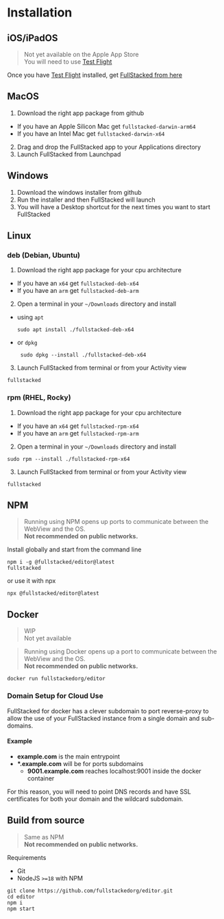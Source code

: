 # Installation

## iOS/iPadOS

> Not yet available on the Apple App Store  
> You will need to use [Test Flight](https://apps.apple.com/ca/app/testflight/id899247664)

Once you have [Test Flight](https://apps.apple.com/ca/app/testflight/id899247664) installed, get [FullStacked from here](https://testflight.apple.com/join/f1gnTHVm)

## MacOS

1. Download the right app package from github
  * If you have an Apple Silicon Mac get `fullstacked-darwin-arm64`
  * If you have an Intel Mac get `fullstacked-darwin-x64`
2. Drag and drop the FullStacked app to your Applications directory
3. Launch FullStacked from Launchpad

## Windows

1. Download the windows installer from github
2. Run the installer and then FullStacked will launch
3. You will have a Desktop shortcut for the next times you want to start FullStacked

## Linux

### deb (Debian, Ubuntu)

1. Download the right app package for your cpu architecture
  * If you have an `x64` get `fullstacked-deb-x64`
  * If you have an `arm` get `fullstacked-deb-arm`

2. Open a terminal in your `~/Downloads` directory and install
  * using `apt`
    ```shell
    sudo apt install ./fullstacked-deb-x64
    ```
 * or `dpkg`
   ```shell
    sudo dpkg --install ./fullstacked-deb-x64
    ```
3. Launch FullStacked from terminal or from your Activity view
```shell
fullstacked
```

### rpm (RHEL, Rocky)

1. Download the right app package for your cpu architecture
  * If you have an `x64` get `fullstacked-rpm-x64`
  * If you have an `arm` get `fullstacked-rpm-arm`

2. Open a terminal in your `~/Downloads` directory and install
```shell
sudo rpm --install ./fullstacked-rpm-x64
```
3. Launch FullStacked from terminal or from your Activity view
```shell
fullstacked
```

## NPM

> Running using NPM opens up ports to communicate between the WebView and the OS.  
> **Not recommended on public networks.**

Install globally and start from the command line
```shell
npm i -g @fullstacked/editor@latest
fullstacked
```
or use it with npx
```shell
npx @fullstacked/editor@latest
```

## Docker

> WIP  
> Not yet available

> Running using Docker opens up a port to communicate between the WebView and the OS.  
> **Not recommended on public networks.**

```shell
docker run fullstackedorg/editor
```

### Domain Setup for Cloud Use

FullStacked for docker has a clever subdomain to port reverse-proxy to allow the use of
your FullStacked instance from a single domain and sub-domains.

#### Example

* **example.com** is the main entrypoint
* **\*.example.com** will be for ports subdomains
  * **9001.example.com** reaches localhost:9001 inside the docker container

For this reason, you will need to point DNS records and have SSL certificates for both your domain and the wildcard subdomain.

## Build from source

> Same as NPM  
> **Not recommended on public networks.**

Requirements
* Git
* NodeJS `>=18` with NPM

```shell
git clone https://github.com/fullstackedorg/editor.git
cd editor
npm i
npm start
```
